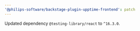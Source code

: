 ```yaml
---
'@philips-software/backstage-plugin-upptime-frontend': patch
---
```


Updated dependency `@testing-library/react` to `^16.3.0`.
